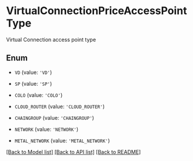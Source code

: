 # VirtualConnectionPriceAccessPointType

Virtual Connection access point type

## Enum

* `VD` (value: `'VD'`)

* `SP` (value: `'SP'`)

* `COLO` (value: `'COLO'`)

* `CLOUD_ROUTER` (value: `'CLOUD_ROUTER'`)

* `CHAINGROUP` (value: `'CHAINGROUP'`)

* `NETWORK` (value: `'NETWORK'`)

* `METAL_NETWORK` (value: `'METAL_NETWORK'`)

[[Back to Model list]](../README.md#documentation-for-models) [[Back to API list]](../README.md#documentation-for-api-endpoints) [[Back to README]](../README.md)


